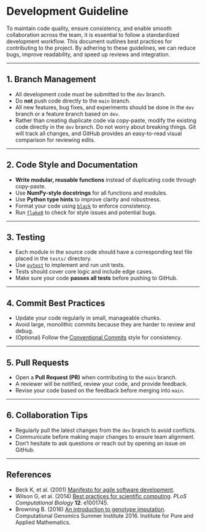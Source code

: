 # Development Guideline

To maintain code quality, ensure consistency, and enable smooth collaboration across the team, it is essential to follow a standardized development workflow. This document outlines best practices for contributing to the project. By adhering to these guidelines, we can reduce bugs, improve readability, and speed up reviews and integration.

---

## 1. Branch Management

- All development code must be submitted to the `dev` branch.
- Do **not** push code directly to the `main` branch.
- All new features, bug fixes, and experiments should be done in the `dev` branch or a feature branch based on `dev`.
- Rather than creating duplicate code via copy-paste, modify the existing code directly in the `dev` branch. Do not worry about breaking things. Git will track all changes, and GitHub provides an easy-to-read visual comparison for reviewing edits.

---

## 2. Code Style and Documentation

- **Write modular, reusable functions** instead of duplicating code through copy-paste.
- Use **NumPy-style docstrings** for all functions and modules.
- Use **Python type hints** to improve clarity and robustness.
- Format your code using [`black`](https://github.com/psf/black) to enforce consistency.
- Run [`flake8`](https://flake8.pycqa.org/) to check for style issues and potential bugs.

---

## 3. Testing

- Each module in the source code should have a corresponding test file placed in the `tests/` directory.
- Use [`pytest`](https://docs.pytest.org/) to implement and run unit tests.
- Tests should cover core logic and include edge cases.
- Make sure your code **passes all tests** before pushing to GitHub.

---

## 4. Commit Best Practices

- Update your code regularly in small, manageable chunks.
- Avoid large, monolithic commits because they are harder to review and debug.
- (Optional) Follow the [Conventional Commits](https://www.conventionalcommits.org/) style for consistency.

---

## 5. Pull Requests

- Open a **Pull Request (PR)** when contributing to the `main` branch.
- A reviewer will be notified, review your code, and provide feedback.
- Revise your code based on the feedback before merging into `main`.

---

## 6. Collaboration Tips

- Regularly pull the latest changes from the `dev` branch to avoid conflicts.
- Communicate before making major changes to ensure team alignment.
- Don’t hesitate to ask questions or reach out by opening an issue on GitHub.

---

## References

- Beck K, et al. (2001) [Manifesto for agile software development](https://agilemanifesto.org/).
- Wilson G, et al. (2014) [Best practices for scientific computing](https://doi.org/10.1371/journal.pbio.1001745). *PLoS Computational Biology* **12**: e1001745.
- Browning B. (2016) [An introduction to genotype imputation](https://www.youtube.com/watch?v=-oUvXXg6tl8). Computational Genomics Summer Institute 2016. Institute for Pure and Applied Mathematics.
